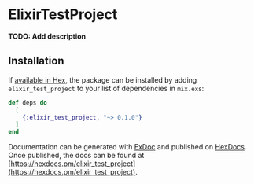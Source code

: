 # ElixirTestProject

**TODO: Add description**

## Installation

If [available in Hex](https://hex.pm/docs/publish), the package can be installed
by adding `elixir_test_project` to your list of dependencies in `mix.exs`:

```elixir
def deps do
  [
    {:elixir_test_project, "~> 0.1.0"}
  ]
end
```

Documentation can be generated with [ExDoc](https://github.com/elixir-lang/ex_doc)
and published on [HexDocs](https://hexdocs.pm). Once published, the docs can
be found at [https://hexdocs.pm/elixir_test_project](https://hexdocs.pm/elixir_test_project).

